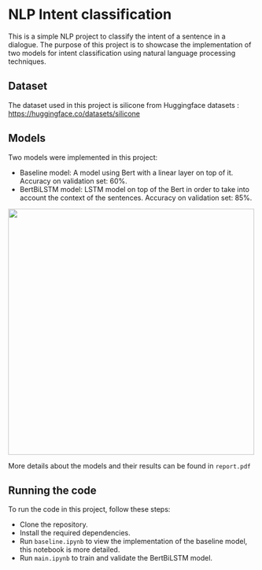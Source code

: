 # NLP Intent classification

This is a simple NLP project to classify the intent of a sentence in a dialogue. The purpose of this project is to showcase the implementation of two models for intent classification using natural language processing techniques.

## Dataset

The dataset used in this project is silicone from Huggingface datasets : https://huggingface.co/datasets/silicone

## Models

Two models were implemented in this project:

- Baseline model: A model using Bert with a linear layer on top of it. Accuracy on validation set: 60%.
- BertBiLSTM model: LSTM model on top of the Bert in order to take into account the context of the sentences. Accuracy on validation set: 85%.

<img src="https://github.com/thibautvalour/NLP_Intent_classification/blob/main/Architecture.png" width="500">

More details about the models and their results can be found in `report.pdf`

## Running the code

To run the code in this project, follow these steps:

- Clone the repository.
- Install the required dependencies.
- Run `baseline.ipynb` to view the implementation of the baseline model, this notebook is more detailed.
- Run `main.ipynb` to train and validate the BertBiLSTM model.
